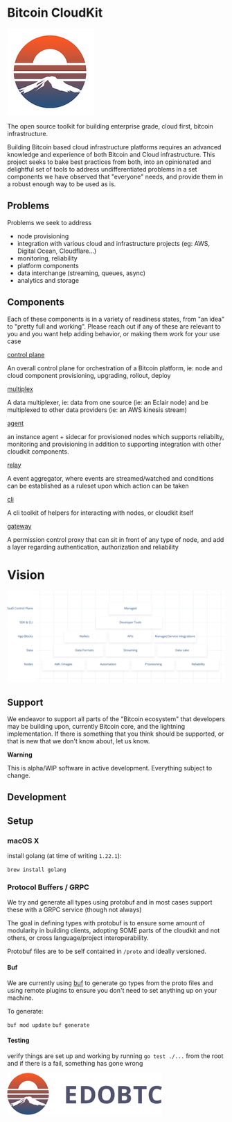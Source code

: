 # Bitcoin CloudKit

![EDO](./docs/images/edobtc.png)

The open source toolkit for building enterprise grade, cloud first, bitcoin infrastructure.

Building Bitcoin based cloud infrastructure platforms requires an advanced knowledge and experience of both Bitcoin and Cloud infrastructure. This project seeks to bake best practices from both, into an opinionated and delightful set of tools to address undifferentiated problems in a set components we have observed that "everyone" needs, and provide them in a robust enough way to be used as is.

## Problems

Problems we seek to address

- node provisioning
- integration with various cloud and infrastructure projects (eg: AWS, Digital Ocean, Cloudflare...)
- monitoring, reliability
- platform components
- data interchange (streaming, queues, async)
- analytics and storage

## Components

Each of these components is in a variety of readiness states, from "an idea" to "pretty full and working". Please reach out if any of these are relevant to you and you want help adding behavior, or making them work for your use case

[control plane](./cmd/controlplane/)

An overall control plane for orchestration of a Bitcoin platform, ie: node and cloud component provisioning, upgrading, rollout, deploy

[multiplex](./cmd/multiplex/)

A data multiplexer, ie: data from one source (ie: an Eclair node) and be multiplexed to other data providers (ie: an AWS kinesis stream)

[agent](./cmd/agent/)

an instance agent + sidecar for provisioned nodes which supports reliabilty, monitoring and provisioning in addition to supporting integration with other cloudkit components.

[relay](./cmd/relay/)

A event aggregator, where events are streamed/watched and conditions can be established as a ruleset upon which action can be taken

[cli](./cmd/relay/)

A cli toolkit of helpers for interacting with nodes, or cloudkit itself

[gateway](./cmd/gateway/)

A permission control proxy that can sit in front of any type of node, and add a layer regarding authentication, authorization and reliability


# Vision

![pyramid](./docs/images/cloudkit-pyramid.svg)

## Support

We endeavor to support all parts of the "Bitcoin ecosystem" that developers may be building upon, currently Bitcoin core, and the lightning implementation. If there is something that you think should be supported, or that is new that we don't know about, let us know.

**Warning**

This is alpha/WIP software in active development. Everything subject to change.


## Development


## Setup

### macOS X

install golang (at time of writing `1.22.1`):

`brew install golang`

### Protocol Buffers / GRPC

We try and generate all types using protobuf and in most cases support these with a GRPC service (though not always)

The goal in defining types with protobuf is to ensure some amount of modularity in building clients, adopting SOME parts of the cloudkit and not others, or cross language/project interoperability.

Protobuf files are to be self contained in `/proto` and ideally versioned.

#### Buf

We are currently using [buf](https://buf/build) to generate go types from the proto files and using remote plugins to ensure you don't need to set anything up on your machine.

To generate:

`buf mod update`
`buf generate`


#### Testing

verify things are set up and working by running `go test ./...` from the root and if there is a fail, something has gone wrong

![logo](./docs/images/logo.png)
